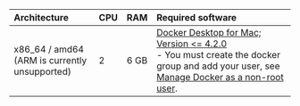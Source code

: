 | Architecture   | CPU | RAM  | Required software |
|:---------------|:----|:-----|:------------------|
| x86_64 / amd64 <br> (ARM is currently unsupported) | 2 | 6 GB | [Docker Desktop for Mac; Version <= 4.2.0](https://docs.docker.com/desktop/mac/release-notes/#docker-desktop-420) <br> - You must create the docker group and add your user, see [Manage Docker as a non-root user](https://docs.docker.com/engine/install/linux-postinstall/#manage-docker-as-a-non-root-user).|
